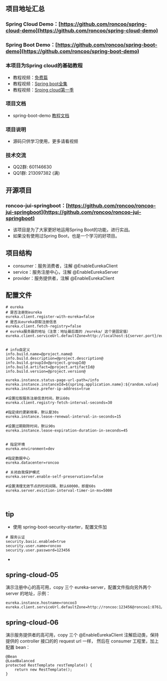## 项目地址汇总
### Spring Cloud Demo：[https://github.com/roncoo/spring-cloud-demo](https://github.com/roncoo/spring-cloud-demo)
### Spring Boot Demo：[https://github.com/roncoo/spring-boot-demo](https://github.com/roncoo/spring-boot-demo)

### 本项目为Spring cloud的基础教程

- 教程视频：[免费篇](http://www.roncoo.com/course/view/e4189c9db6474745b5e578983cddd112)
- 教程视频：[Spring boot全集](http://www.roncoo.com/course/view/c99516ea604d4053908c1768d6deee3d#boxTwo)
- 教程视频：[Srping cloud第一季](http://www.roncoo.com/course/view/cc8fbd6749f94f2fa015641ef96b9460#boxTwo)

### 项目文档
- spring-boot-demo [教程文档](http://www.roncoo.com/article/detail/124661)

### 项目说明
- 源码只供学习使用，更多请看视频

### 技术交流
* QQ2群: 601146630
* QQ1群: 213097382 (满)

## 开源项目 
### roncoo-jui-springboot：[https://github.com/roncoo/roncoo-jui-springboot](https://github.com/roncoo/roncoo-jui-springboot)
- 该项目是为了大家更好地运用Spring Boot的功能，进行实战。
- 如果没有使用过Spring Boot，也是一个学习的好项目。

## 项目结构
- consumer：服务消费者，注解 @EnableEurekaClient
- service：服务注册中心，注解 @EnableEurekaServer
- provider：服务提供者，注解 @EnableEurekaClient

## 配置文件
```
# eureka
# 是否注册到eureka
eureka.client.register-with-eureka=false
# 是否从eureka获取注册信息
eureka.client.fetch-registry=false
# eureka服务器的地址（注意：地址最后面的 /eureka/ 这个是固定值）
eureka.client.serviceUrl.defaultZone=http://localhost:${server.port}/eureka/


# info自定义
info.build.name=@project.name@
info.build.description=@project.description@
info.build.groupId=@project.groupId@
info.build.artifact=@project.artifactId@
info.build.version=@project.version@

eureka.instance.status-page-url-path=/info
eureka.instance.instanceId=${spring.application.name}:${random.value}
eureka.instance.prefer-ip-address=true

#设置拉取服务注册信息时间，默认60s
eureka.client.registry-fetch-interval-seconds=30

#指定续约更新频率，默认是30s
eureka.instance.lease-renewal-interval-in-seconds=15

#设置过期剔除时间，默认90s
eureka.instance.lease-expiration-duration-in-seconds=45


# 指定环境
eureka.environment=dev

#指定数据中心
eureka.datacenter=roncoo

# 关闭自我保护模式
eureka.server.enable-self-preservation=false

#设置清理无效节点的时间间隔，默认60000，即是60s
eureka.server.eviction-interval-timer-in-ms=5000



```

## tip
- 使用 spring-boot-security-starter，配置文件加
```
# 服务认证
security.basic.enabled=true
security.user.name=roncoo
security.user.password=123456
```
- 

## spring-cloud-05
演示注册中心的高可用，copy 三个 eureka-server，配置文件指向另外两个 server 的地址，示例：
```
eureka.instance.hostname=roncoo3
eureka.client.serviceUrl.defaultZone=http://roncoo:123456@roncoo1:8761/eureka/,http://roncoo:123456@roncoo2:8762/eureka/
```

## spring-cloud-06
演示服务提供者的高可用，copy 三个 @EnableEurekaClient 注解启动类，保持提供的 controller 接口的的 request url 一样，
然后在 consumer 工程里，加上配置 bean：
```
@Bean
@LoadBalanced
protected RestTemplate restTemplate() {
    return new RestTemplate();
}
```
